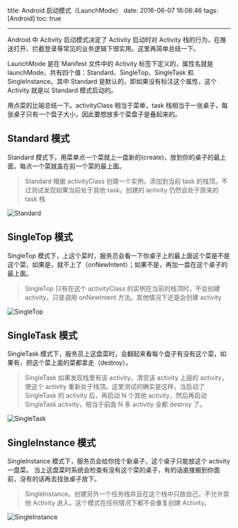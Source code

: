 title: Android 启动模式（LaunchMode）
date: 2016-06-07 16:06:46
tags: [Android]
toc: true

---

Android 中 Activity 启动模式决定了 Activity 启动时对 Activity 栈的行为，在推送打开、拦截登录等常见的业务逻辑下很实用。这里再简单总结一下。

<!--more-->

LaunchMode 是在 Manifest 文件中的 Activity 标签下定义的，属性名就是 launchMode，共有四个值：Standard、SingleTop、SingleTask 和 SingleInstance。其中 Standard 是默认的，即如果没有标注这个属性，这个 Activity 就是以 Standard 模式启动的。


用点菜的比喻总结一下。activityClass 相当于菜单，task 栈相当于一张桌子，每张桌子只有一个盘子大小，因此要想放多个菜盘子是叠起来的。

## Standard 模式

Standard 模式下，用菜单点一个菜就上一盘新的(create)，放到你的桌子的最上面，每点一个菜就盖在前一个菜的最上面。

> Standard 根据 activityClass 创建一个实例，添加到当前 task 的栈顶。不过测试发现如果当前处于其他 task，创建的 activity 仍然会处于原来的 task 栈

 ![Standard](Standard.png)

## SingleTop 模式

SingleTop 模式下，上这个菜时，服务员会看一下你桌子上的最上面这个菜是不是这个菜，如果是，就不上了（onNewIntent）；如果不是，再加一盘在这个桌子的最上面。

> SingleTop 只有在这个 activityClass 的实例在当前的栈顶时，不会创建 activity，只是调用 onNewIntent 方法。其他情况下还是会创建 activity

 ![SingleTop](SingleTop.png)

## SingleTask 模式

SingleTask 模式下，服务员上这盘菜时，会翻起来看每个盘子有没有这个菜，如果有，把这个菜上面的菜都拿走（destroy）。

> SingleTask 如果发现栈里有该 activity，清空该 activity 上层的 activity，使这个 activity 重新处于栈顶。这里测试的确实是这样，当启动了 SingleTask 的 activity 后，再启动 N 个其他 activity，然后再启动 SingleTask activity，相当于前面 N 多 activity 全都 destroy 了。

 ![SingleTask](SingleTask.png)

## SingleInstance 模式

SingleInstance 模式下，服务员会给你找个新桌子，这个桌子只能放这个 activity 一盘菜。
当上这盘菜时系统会检查有没有这个菜的桌子，有的话直接搬到你面前，没有的话再去找张桌子放下。

> SingleInstance。创建另外一个任务栈并且在这个栈中只放自己，不允许其他 Activity 进入。这个模式在任何情况下都不会重复创建 Activity。

 ![SingleInstance](SingleInstance.png)
